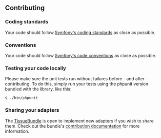 ## Contributing


### Coding standards

Your code should follow [Symfony's coding standards](http://symfony.com/doc/current/contributing/code/standards.html) as close as possible.


### Conventions

Your code should follow [Symfony's code conventions](http://symfony.com/doc/current/contributing/code/conventions.html) as close as possible.


### Testing your code locally

Please make sure the unit tests run without failures before - and after - contributing. To do this, simply run your tests
using the phpunit version bundled with the library, like this:

    $ ./bin/phpunit


### Sharing your adapters

The [TissueBundle](https://github.com/cleentfaar/CLTissueBundle) is open to implement new adapters if you wish to share them.
Check out the bundle's [contribution documentation](https://github.com/cleentfaar/CLTissueBundle/Resources/doc/contributing.md)
for more information.

